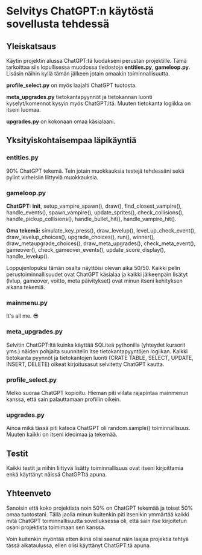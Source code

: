 # Selvitys ChatGPT:n käytöstä sovellusta tehdessä

## Yleiskatsaus

Käytin projektin alussa ChatGPT:tä luodakseni perustan projektille. Tämä tarkoittaa siis lopullisessa muodossa tiedostoja **entities.py**, **gameloop.py**. Lisäsin näihin kyllä tämän jälkeen jotain omaakin toiminnallisuutta.

**profile_select.py** on myös laajalti ChatGPT tuotosta. 

**meta_upgrades.py** tietokantapyynnöt ja tietokannan luonti kyselyt/komennot kysyin myös ChatGPT:ltä. Muuten tietokanta logiikka on itseni luomaa.

**upgrades.py** on kokonaan omaa käsialaani.

## Yksityiskohtaisempaa läpikäyntiä

### entities.py 

90% ChatGPT tekemä. Tein jotain muokkauksia testejä tehdessäni sekä pylint virheisiin liittyviä muokkauksia.

### gameloop.py

**ChatGPT:** __init__, setup_vampire_spawn(), draw(), find_closest_vampire(), handle_events(), spawn_vampire(), update_sprites(), check_collisions(), handle_pickup_collisions(), handle_bullet_hit(), handle_vampire_hit().

**Oma tekemä:** simulate_key_press(), draw_levelup(), level_up_check_event(), draw_levelup_choices(), upgrade_choices(), run(), winner(), draw_metaupgrade_choices(), draw_meta_upgrades(), check_meta_event(), gameover(), check_gameover_events(), update_score_display(), handle_levelup().

Loppujenlopuksi tämän osalta näyttöisi olevan aika 50/50. Kaikki pelin perustoiminnallisuudet ovat ChatGPT käsialaa ja kaikki jälkeenpäin lisätyt (lvlup, gameover, voitto, meta päivitykset) ovat minun itseni kehityksen aikana tekemiä.

### mainmenu.py

It's all me. 😎

### meta_upgrades.py

Selvitin ChatGPT:ltä kuinka käyttää SQLiteä pythonilla (yhteydet kursorit yms.) näiden pohjalta suunnitelin itse tietokantapyyntöjen logiikan. Kaikki tietokanta pyynnöt ja tietokantojen luonti (CRATE TABLE, SELECT, UPDATE, INSERT, DELETE) oikeat kirjoitusasut selvitetty ChatGPT kautta.

### profile_select.py

Melko suoraa ChatGPT kopioitu. Hieman piti viilata rajapintaa mainmenun kanssa, että sain palauttamaan profiilin oikein.

### upgrades.py

Ainoa mikä tässä piti katsoa ChatGPT oli random.sample() toiminnallisuus. Muuten kaikki on itseni ideoimaa ja tekemää.

## Testit

Kaikki testit ja niihin liittyvä lisätty toiminnallisuus ovat itseni kirjoittamia enkä käyttänyt näissä ChatGPTtä apuna.

## Yhteenveto

Sanoisin että koko projektista noin 50% on ChatGPT tekemää ja toiset 50% omaa tuotostani. Tällä jaolla minun kuitenkin piti itsenikin ymmärtää kaikki mitä ChatGPT toiminnallisuutta sovelluksessa oli, että sain itse kirjoitetun osani projektista toimimaan sen kanssa.

Voin kuitenkin myöntää etten ikinä olisi saanut näin laajaa projektia tehtyä tässä aikataulussa, ellen olisi käyttänyt ChatGPT:tä apuna.